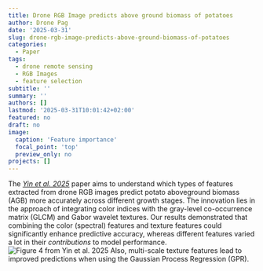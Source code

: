 ```yaml
---
title: Drone RGB Image predicts above ground biomass of potatoes
author: Drone Pag
date: '2025-03-31'
slug: drone-rgb-image-predicts-above-ground-biomass-of-potatoes
categories:
  - Paper
tags:
  - drone remote sensing
  - RGB Images
  - feature selection
subtitle: ''
summary: ''
authors: []
lastmod: '2025-03-31T10:01:42+02:00'
featured: no
draft: no
image:
  caption: 'Feature importance'
  focal_point: 'top'
  preview_only: no
projects: []
---
```


The [*Yin et al. 2025*](/publication/yin-drone-2025) paper aims to understand which types of features extracted from drone RGB images predict potato aboveground biomass (AGB) more accurately across different growth stages. 
The innovation lies in the approach of integrating color indices with the gray-level co-occurrence matrix (GLCM) and Gabor wavelet textures. 
Our results demonstrated that combining the color (spectral) features and texture features could significantly enhance predictive accuracy, 
whereas different features varied a lot in their *contributions* to model performance.
![Figure 4 from Yin et al. 2025](/yin-drone-2025_Fig4.jpg)
Also, multi-scale texture features lead to improved predictions when using the Gaussian Process Regression (GPR).  
